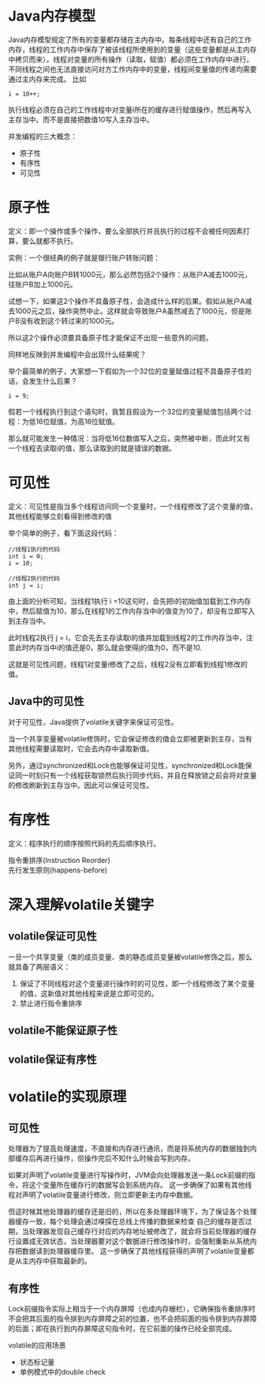 Java内存模型
==========
Java内存模型规定了所有的变量都存储在主内存中。每条线程中还有自己的工作内存，线程的工作内存中保存了被该线程所使用到的变量（这些变量都是从主内存中拷贝而来）。线程对变量的所有操作（读取，赋值）都必须在工作内存中进行。不同线程之间也无法直接访问对方工作内存中的变量，线程间变量值的传递均需要通过主内存来完成。
比如
```
i = 10++;
```
执行线程必须在自己的工作线程中对变量i所在的缓存进行赋值操作，然后再写入主存当中。而不是直接把数值10写入主存当中。

并发编程的三大概念：
* 原子性
* 有序性
* 可见性

原子性
=========
定义：即一个操作或多个操作，要么全部执行并且执行的过程不会被任何因素打算，要么就都不执行。

实例：一个很经典的例子就是银行账户转账问题：

比如从账户A向账户B转1000元，那么必然包括2个操作：从账户A减去1000元，往账户B加上1000元。

试想一下，如果这2个操作不具备原子性，会造成什么样的后果。假如从账户A减去1000元之后，操作突然中止。这样就会导致账户A虽然减去了1000元，但是账户B没有收到这个转过来的1000元。

所以这2个操作必须要具备原子性才能保证不出现一些意外的问题。

同样地反映到并发编程中会出现什么结果呢？

举个最简单的例子，大家想一下假如为一个32位的变量赋值过程不具备原子性的话，会发生什么后果？
```
i = 9;
```
假若一个线程执行到这个语句时，我暂且假设为一个32位的变量赋值包括两个过程：为低16位赋值，为高16位赋值。

那么就可能发生一种情况：当将低16位数值写入之后，突然被中断，而此时又有一个线程去读取i的值，那么读取到的就是错误的数据。

可见性
==========
定义：可见性是指当多个线程访问同一个变量时，一个线程修改了这个变量的值，其他线程能够立刻看得到修改的值

举个简单的例子，看下面这段代码：
```
//线程1执行的代码
int i = 0;
i = 10;

//线程2执行的代码
int j = i;
```
由上面的分析可知，当线程1执行 i =10这句时，会先把i的初始值加载到工作内存中，然后赋值为10，那么在线程1的工作内存当中i的值变为10了，却没有立即写入到主存当中。

此时线程2执行 j = i，它会先去主存读取i的值并加载到线程2的工作内存当中，注意此时内存当中i的值还是0，那么就会使得j的值为0，而不是10.

这就是可见性问题，线程1对变量i修改了之后，线程2没有立即看到线程1修改的值。

Java中的可见性
----------------
对于可见性，Java提供了volatile关键字来保证可见性。

当一个共享变量被volatile修饰时，它会保证修改的值会立即被更新到主存，当有其他线程需要读取时，它会去内存中读取新值。

另外，通过synchronized和Lock也能够保证可见性，synchronized和Lock能保证同一时刻只有一个线程获取锁然后执行同步代码，并且在释放锁之前会将对变量的修改刷新到主存当中。因此可以保证可见性。

有序性
========
定义：程序执行的顺序按照代码的先后顺序执行。

指令重排序(Instruction Reorder)  
先行发生原则(happens-before)

深入理解volatile关键字
============

volatile保证可见性
-----------
一旦一个共享变量（类的成员变量、类的静态成员变量被volatile修饰之后，那么就具备了两层语义：
1. 保证了不同线程对这个变量进行操作时的可见性，即一个线程修改了某个变量的值，这新值对其他线程来说是立即可见的。
2. 禁止进行指令重排序

volatile不能保证原子性
------------

volatile保证有序性
-----------------


volatile的实现原理
==============
可见性
--------
处理器为了提高处理速度，不直接和内存进行通讯，而是将系统内存的数据独到内部缓存后再进行操作，但操作完后不知什么时候会写到内存。

如果对声明了volatile变量进行写操作时，JVM会向处理器发送一条Lock前缀的指令，将这个变量所在缓存行的数据写会到系统内存。 这一步确保了如果有其他线程对声明了volatile变量进行修改，则立即更新主内存中数据。

但这时候其他处理器的缓存还是旧的，所以在多处理器环境下，为了保证各个处理器缓存一致，每个处理会通过嗅探在总线上传播的数据来检查 自己的缓存是否过期，当处理器发现自己缓存行对应的内存地址被修改了，就会将当前处理器的缓存行设置成无效状态，当处理器要对这个数据进行修改操作时，会强制重新从系统内存把数据读到处理器缓存里。 这一步确保了其他线程获得的声明了volatile变量都是从主内存中获取最新的。

有序性
---------
Lock前缀指令实际上相当于一个内存屏障（也成内存栅栏），它确保指令重排序时不会把其后面的指令排到内存屏障之前的位置，也不会把前面的指令排到内存屏障的后面；即在执行到内存屏障这句指令时，在它前面的操作已经全部完成。

volatile的应用场景
* 状态标记量  
* 单例模式中的double check
